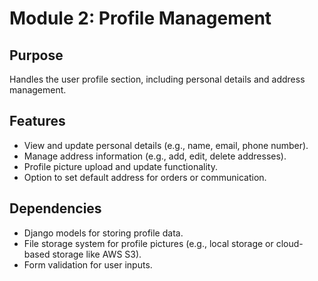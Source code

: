 # Module 2: Profile Management

## Purpose
Handles the user profile section, including personal details and address management.

## Features
- View and update personal details (e.g., name, email, phone number).
- Manage address information (e.g., add, edit, delete addresses).
- Profile picture upload and update functionality.
- Option to set default address for orders or communication.

## Dependencies
- Django models for storing profile data.
- File storage system for profile pictures (e.g., local storage or cloud-based storage like AWS S3).
- Form validation for user inputs.
